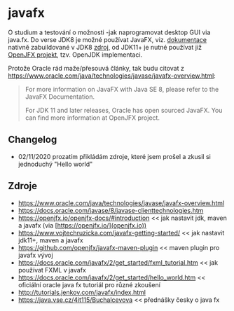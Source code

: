 # javafx
O studium a testování o možnosti -jak naprogramovat desktop GUI via java.fx. Do verse JDK8 je možné používat JavaFX, viz. [dokumentace](https://docs.oracle.com/javase/8/javase-clienttechnologies.htm) nativně zabuildované v JDK8 [zdroj](https://www.oracle.com/java/technologies/javase/javafx-overview.html), od JDK11+ je nutné používat již [OpenJFX projekt](https://wiki.openjdk.java.net/display/OpenJFX), tzv. OpenJDK implementaci.

Protože Oracle rád maže/přesouvá články, tak budu citovat z https://www.oracle.com/java/technologies/javase/javafx-overview.html:
>For more information on JavaFX with Java SE 8, please refer to the JavaFX Documentation.
>
>For JDK 11 and later releases, Oracle has open sourced JavaFX. You can find more information at OpenJFX project.

## Changelog
* 02/11/2020 prozatím přikládám zdroje, které jsem prošel a zkusil si jednoduchý "Hello world"

## Zdroje
* https://www.oracle.com/java/technologies/javase/javafx-overview.html
* https://docs.oracle.com/javase/8/javase-clienttechnologies.htm
* https://openjfx.io/openjfx-docs/#introduction << jak nastavit jdk, maven a javafx (via [https://openjfx.io/](openjfx.io))
* https://www.vojtechruzicka.com/javafx-getting-started/ << jak nastavit jdk11+, maven a javafx
* https://github.com/openjfx/javafx-maven-plugin << maven plugin pro javafx vývoj
* https://docs.oracle.com/javafx/2/get_started/fxml_tutorial.htm << jak používat FXML v javafx
* https://docs.oracle.com/javafx/2/get_started/hello_world.htm << oficiální oracle java fx tutoriál pro různé zkoušení
* http://tutorials.jenkov.com/javafx/index.html
* https://java.vse.cz/4it115/Buchalcevova << přednášky česky o java fx

